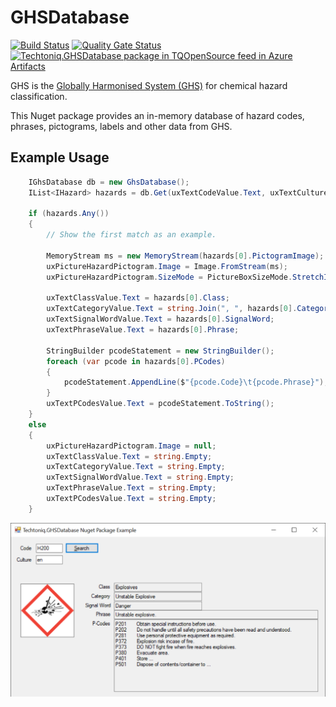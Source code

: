 # GHSDatabase

[![Build Status](https://dev.azure.com/techtoniq/GHS%20Database/_apis/build/status/techtoniq.tq-ghsdatabase?branchName=master)](https://dev.azure.com/techtoniq/GHS%20Database/_build/latest?definitionId=36&branchName=master)  [![Quality Gate Status](https://sonarcloud.io/api/project_badges/measure?project=GHS&metric=alert_status)](https://sonarcloud.io/dashboard?id=GHS) [![Techtoniq.GHSDatabase package in TQOpenSource feed in Azure Artifacts](https://feeds.dev.azure.com/techtoniq/_apis/public/Packaging/Feeds/28bc8d4d-7b39-4f58-afa4-38c3b985a4a8/Packages/5300b000-23d5-410f-aef5-5af372994475/Badge)](https://dev.azure.com/techtoniq/GHS%20Database/_packaging?_a=package&feed=28bc8d4d-7b39-4f58-afa4-38c3b985a4a8&package=5300b000-23d5-410f-aef5-5af372994475&preferRelease=true)

GHS is the [Globally Harmonised System (GHS)](https://www.hse.gov.uk/chemical-classification/legal/background-directives-ghs.htm) for chemical hazard classification. 

This Nuget package provides an in-memory database of hazard codes, phrases, pictograms, labels and other data from GHS.


## Example Usage

```c#
    IGhsDatabase db = new GhsDatabase();
    IList<IHazard> hazards = db.Get(uxTextCodeValue.Text, uxTextCultureValue.Text);

    if (hazards.Any())
    {
        // Show the first match as an example.

        MemoryStream ms = new MemoryStream(hazards[0].PictogramImage);
        uxPictureHazardPictogram.Image = Image.FromStream(ms);
        uxPictureHazardPictogram.SizeMode = PictureBoxSizeMode.StretchImage;

        uxTextClassValue.Text = hazards[0].Class;
        uxTextCategoryValue.Text = string.Join(", ", hazards[0].Categories);
        uxTextSignalWordValue.Text = hazards[0].SignalWord;
        uxTextPhraseValue.Text = hazards[0].Phrase;

        StringBuilder pcodeStatement = new StringBuilder();
        foreach (var pcode in hazards[0].PCodes)
        {
            pcodeStatement.AppendLine($"{pcode.Code}\t{pcode.Phrase}");
        }
        uxTextPCodesValue.Text = pcodeStatement.ToString();
    }
    else
    {
        uxPictureHazardPictogram.Image = null;
        uxTextClassValue.Text = string.Empty;
        uxTextCategoryValue.Text = string.Empty;
        uxTextSignalWordValue.Text = string.Empty;
        uxTextPhraseValue.Text = string.Empty;
        uxTextPCodesValue.Text = string.Empty;
    }
```
![Example search result](./Resources/ImageSrc/Example/Example.png)
